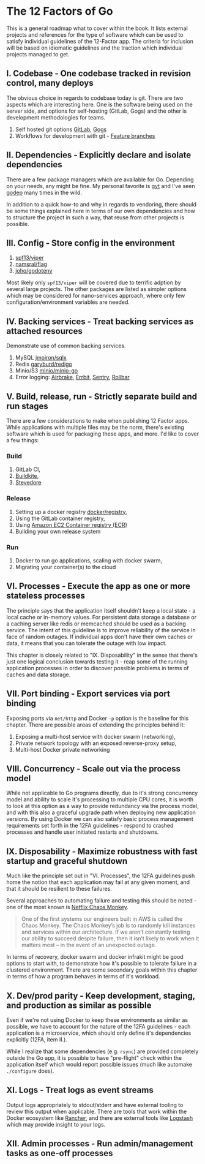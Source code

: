 # The 12 Factors of Go

This is a general roadmap what to cover within the book. It lists external
projects and references for the type of software which can be used to
satisfy individual guidelines of the 12-Factor app. The criteria for
inclusion will be based on idiomatic guidelines and the traction which
individual projects managed to get.

## I. Codebase - One codebase tracked in revision control, many deploys

The obvious choice in regards to codebase today is git. There are two
aspects which are interesting here. One is the software being used
on the server side, and options for self-hosting (GitLab, Gogs) and the
other is development methodologies for teams.

1. Self hosted git options [GitLab](https://about.gitlab.com/), [Gogs](https://gogs.io/)
2. Workflows for development with git - [Feature branches](https://www.atlassian.com/git/tutorials/comparing-workflows)

## II. Dependencies - Explicitly declare and isolate dependencies

There are a few package managers which are available for Go. Depending on your needs,
any might be fine. My personal favorite is [gvt](https://github.com/FiloSottile/gvt) and
I've seen [godep](https://github.com/tools/godep) many times in the wild.

In addition to a quick how-to and why in regards to vendoring, there should be some
things explained here in terms of our own dependencies and how to structure the project
in such a way, that reuse from other projects is possible.

## III. Config - Store config in the environment

1. [spf13/viper](https://github.com/spf13/viper)
2. [namsral/flag](https://github.com/namsral/flag)
3. [joho/godotenv](https://github.com/joho/godotenv)

Most likely only `spf13/viper` will be covered due to terrific adption by several large
projects. The other packages are listed as simpler options which may be considered for
nano-services approach, where only few configuration/environment variables are needed.

## IV. Backing services - Treat backing services as attached resources

Demonstrate use of common backing services.

1. MySQL [jmoiron/sqlx](https://github.com/jmoiron/sqlx)
2. Redis [garyburd/redigo](https://github.com/garyburd/redigo)
3. Minio/S3 [minio/minio-go](https://github.com/minio/minio-go)
4. Error logging: [Airbrake](https://github.com/airbrake/gobrake), [Errbit](https://github.com/errbit/errbit), [Sentry](https://github.com/getsentry/raven-go), [Rollbar](https://github.com/stvp/rollbar)

## V. Build, release, run - Strictly separate build and run stages

There are a few considerations to make when publishing 12 Factor apps. While applications
with multiple files may be the norm, there's existing software which is used for packaging
these apps, and more. I'd like to cover a few things:

### Build

1. GitLab CI,
2. [Buildkite](https://buildkite.com/),
3. [Stevedore](https://github.com/zulily/stevedore)

### Release

1. Setting up a docker registry [docker/registry](https://docs.docker.com/registry/),
2. Using the GitLab container registry,
3. Using [Amazon EC2 Container registry (ECR)](https://aws.amazon.com/ecr/)
4. Building your own release system

### Run

1. Docker to run go applications, scaling with docker swarm,
2. Migrating your container(s) to the cloud

## VI. Processes - Execute the app as one or more stateless processes

The principle says that the application itself shouldn't keep a local state - a local cache or
in-memory values. For persistent data storage a database or a caching server like redis or memcached
should be used as a backing service. The intent of this guideline is to improve reliability of
the service in face of random outages. If individual apps don't have their own caches or data,
it means that you can tolerate the outage with low impact.

This chapter is closely related to "IX. Disposability" in the sense that there's just one
logical conclusion towards testing it - reap some of the running application processes in
order to discover possible problems in terms of caches and data storage.

## VII. Port binding - Export services via port binding

Exposing ports via `net/http` and Docker `-p` option is the baseline for this chapter.
There are possible areas of extending the principles behind it:

1. Exposing a multi-host service with docker swarm (networking),
2. Private network topology with an exposed reverse-proxy setup,
3. Multi-host Docker private networking

## VIII. Concurrency - Scale out via the process model

While not applicable to Go programs directly, due to it's strong concurrency model and ability to
scale it's processing to multiple CPU cores, it is worth to look at this option as a way to provide
redundancy via the process model, and with this also a graceful upgrade path when deploying new
application versions. By using Docker we can also satisfy basic process management requirements
set forth in the 12FA guidelines - respond to crashed processes and handle user initiated restarts
and shutdowns.

## IX. Disposability - Maximize robustness with fast startup and graceful shutdown

Much like the principle set out in "VI. Processes", the 12FA guidelines push home the notion
that each application may fail at any given moment, and that it should be resilient to these failures.

Several approaches to automating failure and testing this should be noted - one of the
most known is [Netflix Chaos Monkey](https://blog.codinghorror.com/working-with-the-chaos-monkey/).

> One of the first systems our engineers built in AWS is called the Chaos Monkey. The Chaos Monkey’s job is to randomly kill instances and services within our architecture. If we aren’t constantly testing our ability to succeed despite failure, then it isn’t likely to work when it matters most – in the event of an unexpected outage.

In terms of recovery, docker swarm and docker infrakit might be good options to start with, to
demonstrate how it's possible to tolerate failure in a clustered environment. There are some
secondary goals within this chapter in terms of how a program behaves in terms of it's workload.

## X. Dev/prod parity - Keep development, staging, and production as similar as possible

Even if we're not using Docker to keep these environments as similar as possible, we have
to account for the nature of the 12FA guidelines - each application is a microservice, which
should only define it's dependencies explicitly (12FA, item II.).

While I realize that some dependencies (e.g. `rsync`) are provided completely outside the Go app,
it is possible to have "pre-flight" check within the application itself which would report
possible issues (much like automake `./configure` does).

## XI. Logs - Treat logs as event streams

Output logs appropriately to stdout/stderr and have external tooling to review this output
when applicable. There are tools that work within the Docker ecosystem like [Rancher](http://rancher.com/),
and there are external tools like [Logstash](https://www.elastic.co/products/logstash) which may
provide insight to your logs.

## XII. Admin processes - Run admin/management tasks as one-off processes
